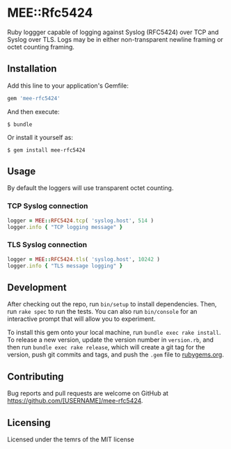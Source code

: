 # MEE::Rfc5424

Ruby loggger capable of logging against Syslog (RFC5424) over TCP and Syslog over TLS.  Logs may be in either non-transparent newline framing or octet counting framing.

## Installation

Add this line to your application's Gemfile:

```ruby
gem 'mee-rfc5424'
```

And then execute:

    $ bundle

Or install it yourself as:

    $ gem install mee-rfc5424

## Usage

By default the loggers will use transparent octet counting.

### TCP Syslog connection

```ruby
logger = MEE::RFC5424.tcp( 'syslog.host', 514 )
logger.info { "TCP logging message" }
```

### TLS Syslog connection

```ruby
logger = MEE::RFC5424.tls( 'syslog.host', 10242 )
logger.info { "TLS message logging" }
```

## Development

After checking out the repo, run `bin/setup` to install dependencies. Then, run `rake spec` to run the tests. You can also run `bin/console` for an interactive prompt that will allow you to experiment.

To install this gem onto your local machine, run `bundle exec rake install`. To release a new version, update the version number in `version.rb`, and then run `bundle exec rake release`, which will create a git tag for the version, push git commits and tags, and push the `.gem` file to [rubygems.org](https://rubygems.org).

## Contributing

Bug reports and pull requests are welcome on GitHub at https://github.com/[USERNAME]/mee-rfc5424.

## Licensing

Licensed under the temrs of the MIT license
